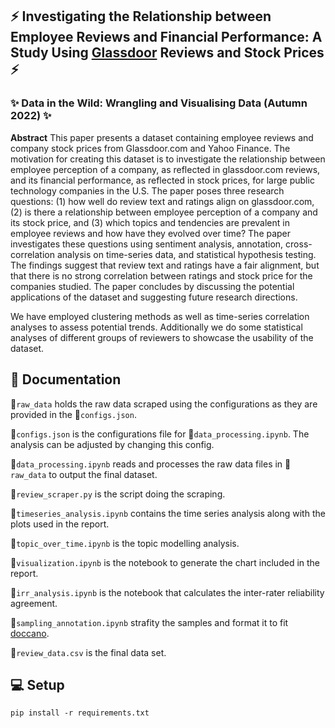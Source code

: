 ## ⚡ Investigating the Relationship between Employee Reviews and Financial Performance: A Study Using [Glassdoor](www.glassdoor.com) Reviews and Stock Prices ⚡
### ✨ Data in the Wild: Wrangling and Visualising Data (Autumn 2022) ✨

**Abstract**
This paper presents a dataset containing employee reviews and company stock prices from Glassdoor.com and Yahoo Finance. The motivation for creating this dataset is to investigate the relationship between employee perception of a company, as reflected in glassdoor.com reviews, and its financial performance, as reflected in stock prices, for large public technology companies in the U.S. The paper poses three research questions: (1) how well do review text and ratings align on glassdoor.com, (2) is there a relationship between employee perception of a company and its stock price, and (3) which topics and tendencies are prevalent in employee reviews and how have they evolved over time? The paper investigates these questions using sentiment analysis, annotation, cross-correlation analysis on time-series data, and statistical hypothesis testing. The findings suggest that review text and ratings have a fair alignment, but that there is no strong correlation between ratings and stock price for the companies studied. The paper concludes by discussing the potential applications of the dataset and suggesting future research directions.

We have employed clustering methods as well as time-series correlation analyses to assess potential trends. Additionally we do some statistical analyses of different groups of reviewers to showcase the usability of the dataset.

## 📖 Documentation

📂`raw_data` holds the raw data scraped using the configurations as they are provided in the 📜`configs.json`.

📜`configs.json` is the configurations file for 📜`data_processing.ipynb`. The analysis can be adjusted by changing this config.

📜`data_processing.ipynb` reads and processes the raw data files in 📂`raw_data` to output the final dataset.

📜`review_scraper.py` is the script doing the scraping.

📜`timeseries_analysis.ipynb` contains the time series analysis along with the plots used in the report.

📜`topic_over_time.ipynb` is the topic modelling analysis.

📜`visualization.ipynb` is the notebook to generate the chart included in the report.

📜`irr_analysis.ipynb` is the notebook that calculates the inter-rater reliability agreement.

📜`sampling_annotation.ipynb` strafity the samples and format it to fit [doccano](https://github.com/doccano/doccano).

📜`review_data.csv` is the final data set.

## 💻 Setup

`pip install -r requirements.txt`
